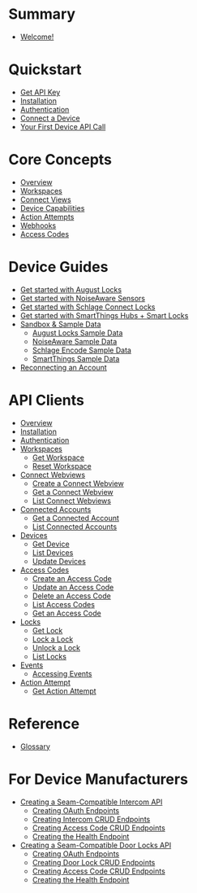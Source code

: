# Summary

- [Welcome!](./welcome.md)

# Quickstart

- [Get API Key](quickstart/get_api_key.md)
- [Installation](quickstart/installation.md)
- [Authentication](quickstart/authentication.md)
- [Connect a Device](quickstart/connect_a_device.md)
- [Your First Device API Call](quickstart/first_api_call.md)

# Core Concepts

- [Overview]()
- [Workspaces]()
- [Connect Views](core_concepts/connect_views.md)
- [Device Capabilities](core_concepts/device_capabilities.md)
- [Action Attempts]()
- [Webhooks]()
- [Access Codes]()

# Device Guides

- [Get started with August Locks]()
- [Get started with NoiseAware Sensors]()
- [Get started with Schlage Connect Locks]()
- [Get started with SmartThings Hubs + Smart Locks]()
- [Sandbox & Sample Data]()
	- [August Locks Sample Data]()
	- [NoiseAware Sample Data]()
	- [Schlage Encode Sample Data]()
	- [SmartThings Sample Data]()
- [Reconnecting an Account]()

# API Clients

- [Overview]()
- [Installation]()
- [Authentication]()
- [Workspaces]()
	- [Get Workspace]()
	- [Reset Workspace]()
- [Connect Webviews](api_clients/connect_webviews.md)
	- [Create a Connect Webview]()
	- [Get a Connect Webview]()
	- [List Connect Webviews]()
- [Connected Accounts]()
	- [Get a Connected Account]()
	- [List Connected Accounts]()
- [Devices]()
	- [Get Device]()
	- [List Devices]()
	- [Update Devices]()
- [Access Codes]()
	- [Create an Access Code]()
	- [Update an Access Code]()
	- [Delete an Access Code]()
	- [List Access Codes]()
	- [Get an Access Code]()
- [Locks]()
	- [Get Lock]()
	- [Lock a Lock]()
	- [Unlock a Lock]()
	- [List Locks]()
- [Events]()
	- [Accessing Events]()
- [Action Attempt]()
	- [Get Action Attempt]()

# Reference

- [Glossary]()

# For Device Manufacturers

- [Creating a Seam-Compatible Intercom API](for_device_manufacturers/intercom.md)
	- [Creating OAuth Endpoints](for_device_manufacturers/intercom/oauth.md)
	- [Creating Intercom CRUD Endpoints](for_device_manufacturers/intercom/crud.md)
	- [Creating Access Code CRUD Endpoints]()
	- [Creating the Health Endpoint]()
- [Creating a Seam-Compatible Door Locks API]()
	- [Creating OAuth Endpoints]()
	- [Creating Door Lock CRUD Endpoints]()
	- [Creating Access Code CRUD Endpoints]()
	- [Creating the Health Endpoint]()
